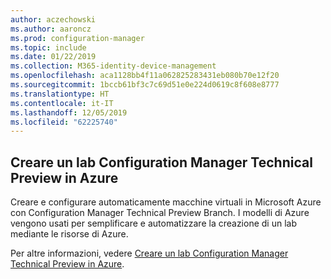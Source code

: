 ```yaml
---
author: aczechowski
ms.author: aaroncz
ms.prod: configuration-manager
ms.topic: include
ms.date: 01/22/2019
ms.collection: M365-identity-device-management
ms.openlocfilehash: aca1128bb4f11a062825283431eb080b70e12f20
ms.sourcegitcommit: 1bccb61bf3c7c69d51e0e224d0619c8f608e8777
ms.translationtype: HT
ms.contentlocale: it-IT
ms.lasthandoff: 12/05/2019
ms.locfileid: "62225740"
---
```

## <a name="bkmk_azurevm"></a> Creare un lab Configuration Manager Technical Preview in Azure
<!--3556017-->

Creare e configurare automaticamente macchine virtuali in Microsoft Azure con Configuration Manager Technical Preview Branch. I modelli di Azure vengono usati per semplificare e automatizzare la creazione di un lab mediante le risorse di Azure.

Per altre informazioni, vedere [Creare un lab Configuration Manager Technical Preview in Azure](/sccm/core/get-started/azure-template). 

